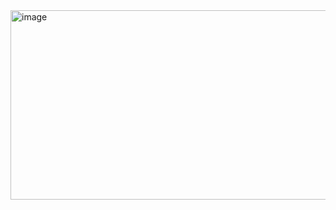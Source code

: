<img width="697" height="303" alt="image" src="https://github.com/user-attachments/assets/5aa47089-a54a-4ef6-8906-a9e9c50a1f11" />
